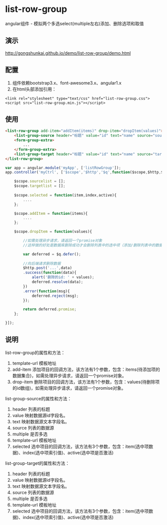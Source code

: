 # list-row-group
angular组件 - 模拟两个多选select(multiple左右)添加、删除选项和取值

## 演示
http://gongshunkai.github.io/demo/list-row-group/demo.html

## 配置
1. 组件依赖bootstrap3.x、font-awesome3.x、angular1.x
2. 在html头部添加引用：  
```
<link rel="stylesheet" type="text/css" href="list-row-group.css">
<script src="list-row-group.min.js"></script>
```
## 使用

```html
<list-row-group add-item="addItem(items)" drop-item="dropItem(values)">
	<list-group-source header="标题" value="id" text="name" source="sourcelist" selected="selected(item,index,active)"></list-group-source>
	<form-group-extra>
		...
	</form-group-extra>
	<list-group-target header="标题" value="id" text="name" source="targetlist" multiple="true"></list-group-target>
</list-row-group>

```

```javascript
var app = angular.module('myApp', ['listRowGroup']);
app.controller('myCtrl', ['$scope','$http','$q',function($scope,$http,$q) {

	$scope.sourcelist = [];
	$scope.targetlist = [];
	
	$scope.selected = function(item,index,active){
		....
	};

	$scope.addItem = function(items){
		....
	};

	$scope.dropItem = function(values){

		//如需处理异步请求，请返回一个promise对象
		//这样做的好处是数据库删除成功才会删除列表中的选中项（添加/删除列表中的数据由组件完成，用户只需关心与后端的交互），否则处理错误的回调方法。 

		var deferred = $q.defer();
		
		//向后端请求删除数据
		$http.post('...',data)
		.success(function(data){
			alert('删除的id: ' + values);
			deferred.resolve(data);
		})
		.error(function(msg){
			deferred.reject(msg);
		});

		return deferred.promise;
	};

}]);
```

## 说明
list-row-group的属性和方法：
1. template-url 模板地址
2. add-item 添加项目的回调方法，该方法有1个参数，包含：items(待添加项的数据集合)，如需处理异步请求，请返回一个promise对象。
3. drop-item 删除项目的回调方法，该方法有1个参数，包含：values(待删除项的id数组)，如需处理异步请求，请返回一个promise对象。

list-group-source的属性和方法：
1. header 列表的标题
2. value 映射数据源id字段名。
3. text 映射数据源文本字段名。
4. source 列表的数据源
5. multiple 是否多选
6. template-url 模板地址
7. selected 选中项目的回调方法，该方法有3个参数，包含：item(选中项数据)、index(选中项索引值)、active(选中项是否激活)

list-group-target的属性和方法：
1. header 列表的标题
2. value 映射数据源id字段名。
3. text 映射数据源文本字段名。
4. source 列表的数据源
5. multiple 是否多选
6. template-url 模板地址
7. selected 选中项目的回调方法，该方法有3个参数，包含：item(选中项数据)、index(选中项索引值)、active(选中项是否激活)
